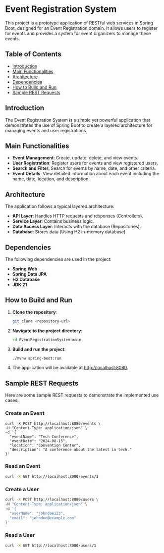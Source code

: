 # Event Registration System

This project is a prototype application of RESTful web services in Spring Boot, designed for an Event Registration domain. It allows users to register for events and provides a system for event organizers to manage these events.

## Table of Contents
- [Introduction](#introduction)
- [Main Functionalities](#main-functionalities)
- [Architecture](#architecture)
- [Dependencies](#dependencies)
- [How to Build and Run](#how-to-build-and-run)
- [Sample REST Requests](#sample-rest-requests)

## Introduction
The Event Registration System is a simple yet powerful application that demonstrates the use of Spring Boot to create a layered architecture for managing events and user registrations.

## Main Functionalities
- **Event Management**: Create, update, delete, and view events.
- **User Registration**: Register users for events and view registered users.
- **Search and Filter**: Search for events by name, date, and other criteria.
- **Event Details**: View detailed information about each event including the name, date, location, and description.

## Architecture
The application follows a typical layered architecture:
- **API Layer**: Handles HTTP requests and responses (Controllers).
- **Service Layer**: Contains business logic.
- **Data Access Layer**: Interacts with the database (Repositories).
- **Database**: Stores data (Using H2 in-memory database).

## Dependencies
The following dependencies are used in the project:
- **Spring Web**
- **Spring Data JPA**
- **H2 Database**
- **JDK 21**

## How to Build and Run
1. **Clone the repository**:
    ```bash
    git clone <repository-url>
    ```
2. **Navigate to the project directory**:
    ```bash
    cd EventRegistrationSystem-main
    ```
3. **Build and run the project**:
    ```bash
    ./mvnw spring-boot:run
    ```
4. The application will be available at [http://localhost:8080](http://localhost:8080).

## Sample REST Requests
Here are some sample REST requests to demonstrate the implemented use cases:

### Create an Event
```
curl -X POST http://localhost:8080/events \
-H "Content-Type: application/json" \
-d '{
  "eventName": "Tech Conference",
  "eventDate": "2024-08-15",
  "location": "Convention Center",
  "description": "A conference about the latest in tech."
}'
```

### Read an Event

```bash
curl -X GET http://localhost:8080/events/1
```

### Create a User
```bash
curl -X POST http://localhost:8080/users \
-H "Content-Type: application/json" \
-d '{
  "userName": "johndoe123",
  "email": "johndoe@example.com"
}'
```

### Read a User


```bash
curl -X GET http://localhost:8080/users/1
```


